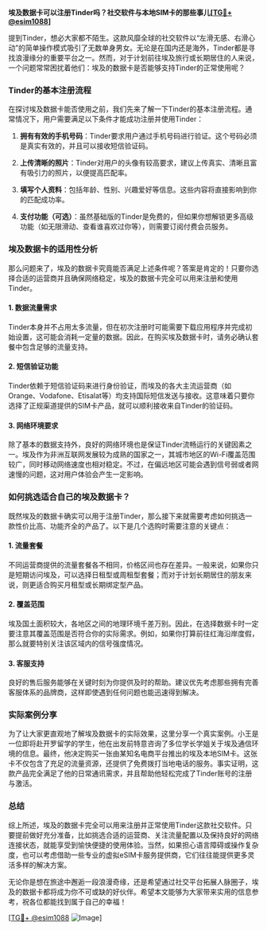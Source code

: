 **埃及数据卡可以注册Tinder吗？社交软件与本地SIM卡的那些事儿[[TG💪+ @esim1088](https://t.me/s/esim1088)]**

提到Tinder，想必大家都不陌生。这款风靡全球的社交软件以“左滑无感、右滑心动”的简单操作模式吸引了无数单身男女。无论是在国内还是海外，Tinder都是寻找浪漫缘分的重要平台之一。然而，对于计划前往埃及旅行或长期居住的人来说，一个问题常常困扰着他们：埃及的数据卡是否能够支持Tinder的正常使用呢？

### Tinder的基本注册流程

在探讨埃及数据卡能否使用之前，我们先来了解一下Tinder的基本注册流程。通常情况下，用户需要满足以下条件才能成功注册并使用Tinder：

1. **拥有有效的手机号码**：Tinder要求用户通过手机号码进行验证。这个号码必须是真实有效的，并且可以接收短信验证码。
   
2. **上传清晰的照片**：Tinder对用户的头像有较高要求，建议上传真实、清晰且富有吸引力的照片，以便提高匹配率。

3. **填写个人资料**：包括年龄、性别、兴趣爱好等信息。这些内容将直接影响到你的匹配成功率。

4. **支付功能（可选）**：虽然基础版的Tinder是免费的，但如果你想解锁更多高级功能（如无限滑动、查看谁喜欢过你等），则需要订阅付费会员服务。

### 埃及数据卡的适用性分析

那么问题来了，埃及的数据卡究竟能否满足上述条件呢？答案是肯定的！只要你选择合适的运营商并且确保网络稳定，埃及的数据卡完全可以用来注册和使用Tinder。

#### 1. 数据流量需求
Tinder本身并不占用太多流量，但在初次注册时可能需要下载应用程序并完成初始设置，这可能会消耗一定量的数据。因此，在购买埃及数据卡时，请务必确认套餐中包含足够的流量支持。

#### 2. 短信验证功能
Tinder依赖于短信验证码来进行身份验证，而埃及的各大主流运营商（如Orange、Vodafone、Etisalat等）均支持国际短信发送与接收。这意味着只要你选择了正规渠道提供的SIM卡产品，就可以顺利接收来自Tinder的验证码。

#### 3. 网络环境要求
除了基本的数据支持外，良好的网络环境也是保证Tinder流畅运行的关键因素之一。埃及作为非洲互联网发展较为成熟的国家之一，其城市地区的Wi-Fi覆盖范围较广，同时移动网络速度也相对稳定。不过，在偏远地区可能会遇到信号弱或者网速慢的问题，这对用户体验会产生一定影响。

### 如何挑选适合自己的埃及数据卡？

既然埃及的数据卡确实可以用于注册Tinder，那么接下来就需要考虑如何挑选一款性价比高、功能齐全的产品了。以下是几个选购时需要注意的关键点：

#### 1. 流量套餐
不同运营商提供的流量套餐各不相同，价格区间也存在差异。一般来说，如果你只是短期访问埃及，可以选择日租型或周租型套餐；而对于计划长期居住的朋友来说，则更适合购买月租型或长期绑定型产品。

#### 2. 覆盖范围
埃及国土面积较大，各地区之间的地理环境千差万别。因此，在选择数据卡时一定要注意其覆盖范围是否符合你的实际需求。例如，如果你打算前往红海沿岸度假，那么就要特别关注该区域内的信号强度情况。

#### 3. 客服支持
良好的售后服务能够在关键时刻为你提供及时的帮助。建议优先考虑那些拥有完善客服体系的品牌商，这样即使遇到任何问题也能迅速得到解决。

### 实际案例分享

为了让大家更直观地了解埃及数据卡的实际效果，这里分享一个真实案例。小王是一位即将赴开罗留学的学生，他在出发前特意咨询了多位学长学姐关于埃及通信环境的信息。最终，他决定购买一张由某知名电商平台推出的埃及本地SIM卡。这张卡不仅包含了充足的流量资源，还提供了免费拨打当地电话的服务。事实证明，这款产品完全满足了他的日常通讯需求，并且帮助他轻松完成了Tinder账号的注册与激活。

### 总结

综上所述，埃及的数据卡完全可以用来注册并正常使用Tinder这款社交软件。只要提前做好充分准备，比如挑选合适的运营商、关注流量配置以及保持良好的网络连接状态，就能享受到愉快便捷的使用体验。当然，如果担心语言障碍或操作复杂度，也可以考虑借助一些专业的虚拟eSIM卡服务提供商，它们往往能提供更多灵活多样的解决方案。

无论你是想在旅途中邂逅一段浪漫奇缘，还是希望通过社交平台拓展人脉圈子，埃及的数据卡都将成为你不可或缺的好伙伴。希望本文能够为大家带来实用的信息参考，祝各位都能找到属于自己的幸福！

[[TG💪+ @esim1088](https://t.me/s/esim1088) ![Image](https://i.postimg.cc/4NQfJmqS/Snipaste-2025-05-13-00-14-12.png)]
